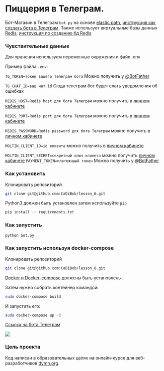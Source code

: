 # Пиццерия в Телеграм.

Бот-Магазин в Телеграм  `bot.py` на основе [elastic path](https://www.elasticpath.com/), [инструкция как создать бота в Телеграм](https://way23.ru/%D1%80%D0%B5%D0%B3%D0%B8%D1%81%D1%82%D1%80%D0%B0%D1%86%D0%B8%D1%8F-%D0%B1%D0%BE%D1%82%D0%B0-%D0%B2-telegram.html).
Также использует виртуальные базы данных [Redis](https://app.redislabs.com/#/login), [инструкция по созданию бд Redis](https://pythonru.com/biblioteki/redis-python)

### Чувствительные данные

Для хранения используем переменные окружения и файл .env

Пример файла `.env`:

`TG_TOKEN=токен вашего телеграм бота` Можно получить у [@BotFather](https://way23.ru/%D1%80%D0%B5%D0%B3%D0%B8%D1%81%D1%82%D1%80%D0%B0%D1%86%D0%B8%D1%8F-%D0%B1%D0%BE%D1%82%D0%B0-%D0%B2-telegram.html)

`TG_CHAT_ID=ваш чат id` Сюда телеграм бот будет слать уведомления об ошибках

`REDIS_HOST=Redis host для бота Телеграм` можно получить в [личном кабинете](https://app.redislabs.com/#/login)

`REDIS_PORT=Redis port для бота Телеграм` можно получить в [личном кабинете](https://app.redislabs.com/#/login)

`REDIS_PASSWORD=Redis password для бота Телеграм` можно получить в [личном кабинете](https://app.redislabs.com/#/login)

`MOLTIN_CLIENT_ID=id клиента` можно получить в [личном кабинете](https://documentation.elasticpath.com/commerce-cloud/docs/concepts/security.html)

`MOLTIN_CLIENT_SECRET=секретный ключ клиента` можно получить [личном кабинете](https://documentation.elasticpath.com/commerce-cloud/docs/concepts/security.html)
`PAYMENT_TOKEN=платежныый токен` Можно получить у [@BotFather](https://way23.ru/%D1%80%D0%B5%D0%B3%D0%B8%D1%81%D1%82%D1%80%D0%B0%D1%86%D0%B8%D1%8F-%D0%B1%D0%BE%D1%82%D0%B0-%D0%B2-telegram.html)


### Как установить

Клонировать репозиторий
```bash
git clone git@github.com:CaDiBob/lesson_6.git
```

Python3 должен быть установлен затем используйте `pip`

```bash
pip install -r requirements.txt
```

### Как запустить

```bash
python bot.py
```
### Как запустить используя docker-compose

Клонировать репозиторий
```bash
git clone git@github.com:CaDiBob/lesson_6.git
```
[Docker и Docker-compose](https://docs.docker.com/get-docker/) должены быть установлены.

Затем нужно собрать контейнер командой:

```bash
sudo docker-compose build
```
И запустить его:
```bash
sudo docker-compose up -d
```
[Cсылка на бота Телеграм](https://t.me/CaD_pizza_shop_bot)

![](gif/pizza_bot.gif)

### Цель проекта

Код написан в образовательных целях на онлайн-курсе для веб-разработчиков [dvmn.org](https://dvmn.org/).

